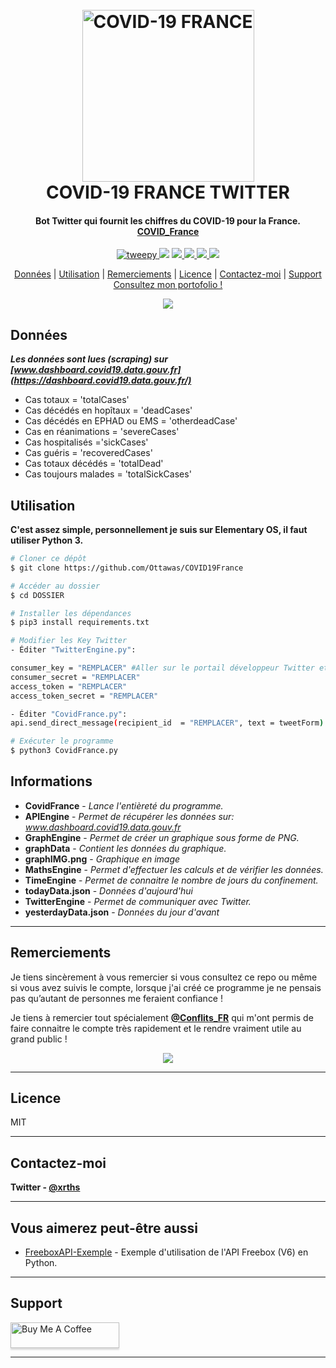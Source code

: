 
  
<h1 align="center">
  <br>
  <a href="www.xrths.fr"><img src="https://i.ibb.co/QPLPSNn/t-l-chargement-2.png)" alt="COVID-19 FRANCE" width="275"></a>
  <br>
  COVID-19 FRANCE TWITTER
  <br>
</h1>

<h4 align="center">Bot Twitter qui fournit les chiffres du COVID-19 pour la France. 
<br>
<a href="https://twitter.com/COVID_France" target="_blank">COVID_France</a></h4>

<p align="center">
  <a href="https://badge.fury.io/py/tweepy">
    <img src="https://badge.fury.io/py/tweepy.svg"
         alt="tweepy">
  </a>
  <a href="https://badge.fury.io/py/matplotlib"><img src="https://badge.fury.io/py/matplotlib.svg"></a>
  <a href="https://badge.fury.io/py/numpy">
      <img src="https://badge.fury.io/py/numpy.svg">
  </a>
  <a href="https://badge.fury.io/py/csv">
    <img src="https://badge.fury.io/py/csv.svg">
  </a>
    <a href="https://badge.fury.io/py/BeautifulSoup">
    <img src="https://badge.fury.io/py/BeautifulSoup.svg">
  </a>
    </a>
    <a href="https://badge.fury.io/py/requests">
    <img src="https://badge.fury.io/py/requests.svg">
  </a>
</p>

<p align="center">
  <a href="#données">Données</a> |
  <a href="#utilisation">Utilisation</a> |
  <a href="#remerciements">Remerciements</a> |
  <a href="#licence">Licence</a>  |
  <a href="#contactez-moi">Contactez-moi</a> |
  <a href="#support">Support</a> 
  <br>
  <a href="https://www.xrths.fr">Consultez mon portofolio !</a> 
</p>

<p align="center">
  <img src="https://i.ibb.co/M58RZFz/screely-1586216563483.png">
</p>

## Données
***Les données sont lues (scraping) sur [www.dashboard.covid19.data.gouv.fr](https://dashboard.covid19.data.gouv.fr/)***

* Cas totaux = 'totalCases'
* Cas décédés en hopîtaux = 'deadCases'
* Cas décédés en EPHAD ou EMS = 'otherdeadCase'
* Cas en réanimations = 'severeCases'
* Cas hospitalisés ='sickCases'
* Cas guéris = 'recoveredCases'
* Cas totaux décédés = 'totalDead'
* Cas toujours malades = 'totalSickCases'


## Utilisation

**C'est assez simple, personnellement je suis sur Elementary OS, il faut utiliser Python 3.**

```bash
# Cloner ce dépôt
$ git clone https://github.com/Ottawas/COVID19France

# Accéder au dossier
$ cd DOSSIER

# Installer les dépendances
$ pip3 install requirements.txt

# Modifier les Key Twitter
- Éditer "TwitterEngine.py":

consumer_key = "REMPLACER" #Aller sur le portail développeur Twitter et remplacer.
consumer_secret = "REMPLACER"
access_token = "REMPLACER"
access_token_secret = "REMPLACER"

- Éditer "CovidFrance.py":
api.send_direct_message(recipient_id  = "REMPLACER", text = tweetForm) #Remplacer par l'ID d'un compte qui recevra le tweet par DM (permet de le prévisualiser)

# Exécuter le programme
$ python3 CovidFrance.py
```


## Informations

 - **CovidFrance** - *Lance l'entièreté du programme.*
 - **APIEngine** - *Permet de récupérer les données sur: www.dashboard.covid19.data.gouv.fr*
 - **GraphEngine** - *Permet de créer un graphique sous forme de PNG.*
 - **graphData** - *Contient les données du graphique.*
 - **graphIMG.png** - *Graphique en image*
 - **MathsEngine** - *Permet d'effectuer les calculs et de vérifier les données.*
 - **TimeEngine** - *Permet de connaitre le nombre de jours du confinement.*
 - **todayData.json** - *Données d'aujourd'hui*
 - **TwitterEngine** - *Permet de communiquer avec Twitter.*
 - **yesterdayData.json** - *Données du jour d'avant*

---
## Remerciements

Je tiens sincèrement à vous remercier si vous consultez ce repo ou même si vous avez suivis le compte, lorsque j'ai créé ce programme je ne pensais pas qu’autant de personnes me feraient confiance ! 

Je tiens à remercier tout spécialement **[@Conflits_FR](https://twitter.com/Conflits_FR)** qui m'ont permis de faire connaitre le compte très rapidement et le rendre vraiment utile au grand public !

<p align="center">
  <img src="https://i.ibb.co/qx04YmD/screely-1586219758514.png">
</p>


---
## Licence
MIT

---
## Contactez-moi
**Twitter - [@xrths](https://twitter.com/xrths)**

---
## Vous aimerez peut-être aussi
- [FreeboxAPI-Exemple](https://github.com/Ottawas/FreeboxAPI-Exemple) - Exemple d'utilisation de l'API Freebox (V6) en Python.
--- 

## Support
<a href="https://www.buymeacoffee.com/xrths" target="_blank"><img src="https://www.buymeacoffee.com/assets/img/custom_images/purple_img.png" alt="Buy Me A Coffee" style="height: 41px !important;width: 174px !important;box-shadow: 0px 3px 2px 0px rgba(190, 190, 190, 0.5) !important;-webkit-box-shadow: 0px 3px 2px 0px rgba(190, 190, 190, 0.5) !important;" ></a>

---
